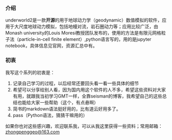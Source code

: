 ### 介绍
underworld2是一款**开源**的用于地球动力学（geodynamic）数值模拟的软件，应用于大尺度地球动力模拟，包括地幔对流，岩石圈动力等；应用比较广泛，由Monash university的Louis Moresi教授团队发布的，使用的方法是有限元网格粒子法（particle-in-cell finite element）,python语言写的，用的是jupyter notebook，具体信息见官网，资源汇总中有。
### 初衷
我写这个系列的初衷是：
1. 记录自己学习的过程，以后经常还要回头看一看一些具体的细节
2. 希望可以分享给别人看，因为国内用这个软件的人不多，希望这些资料对大家有用，就跟我当初学习GMT一样，全靠seisman的博客，我希望自己的这些总结也能给大家一些帮助（这个，有点悬啊）
3. 简书的markdown语法挺好用的，比有道云好用多了。
4. pass（Python语法，猜猜干嘛用的）

如果你也对这些感兴趣，欢迎联系我，可以从我这里获得一些资料；常用邮箱：zhongpenggeo@163.com
